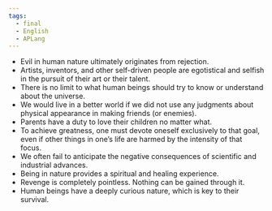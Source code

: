 ```yaml
---
tags:
  - final
  - English
  - APLang
---
```


-  Evil in human nature ultimately originates from rejection.
-  Artists, inventors, and other self-driven people are egotistical and selfish in the pursuit of their art or their talent.
-  There is no limit to what human beings should try to know or understand about the universe.
- We would live in a better world if we did not use any judgments about physical appearance in making friends (or enemies). 
- Parents have a duty to love their children no matter what.
- To achieve greatness, one must devote oneself exclusively to that goal, even if other things in one’s life are harmed by the intensity of that focus. 
- We often fail to anticipate the negative consequences of scientific and industrial advances.
- Being in nature provides a spiritual and healing experience.
- Revenge is completely pointless. Nothing can be gained through it.
- Human beings have a deeply curious nature, which is key to their survival.